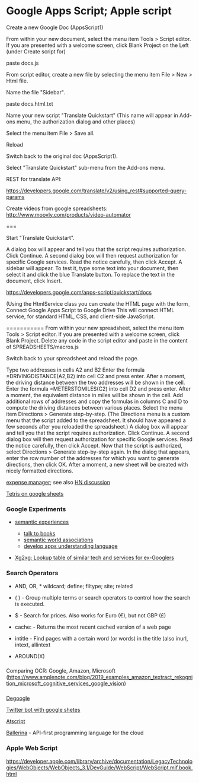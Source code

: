 Google Apps Script; Apple script
=======

Create a new Google Doc (AppsScript1)

From within your new document, select the menu item Tools > Script editor. 
If you are presented with a welcome screen, click Blank Project on the Left 
(under Create script for)

paste docs.js

From script editor, create a new file by selecting the menu item File > New > Html file. 

Name the file "Sidebar".

paste docs.html.txt

Name your new script "Translate Quickstart"
(This name will appear in Add-ons menu, the authorization dialog and other places)

Select the menu item File > Save all. 

Reload

Switch back to the original doc (AppsScript1).

Select "Translate Quickstart" sub-menu from the Add-ons menu. 

REST for translate API:

https://developers.google.com/translate/v2/using_rest#supported-query-params

Create videos from google spreadsheets:
http://www.moovly.com/products/video-automator

===

Start "Translate Quickstart".

A dialog box will appear and tell you that the script requires authorization. 
Click Continue. A second dialog box will then request authorization for specific Google services. Read the notice carefully, then click Accept.
A sidebar will appear. To test it, type some text into your document, 
then select it and click the blue Translate button. To replace the text in the document, click Insert.


https://developers.google.com/apps-script/quickstart/docs



(Using the HtmlService class you can create the HTML page with the form_
Connect Google Apps Script to Google Drive
This will connect HTML service, for standard HTML, CSS, and client-side JavaScript.

===========
From within your new spreadsheet, select the menu item Tools > Script editor. If you are presented with a welcome screen, click Blank Project.
Delete any code in the script editor and paste in the content of SPREADSHEETS/macros.js

Switch back to your spreadsheet and reload the page.

Type two addresses in cells A2 and B2
Enter the formula =DRIVINGDISTANCE(A2,B2) into cell C2 and press enter. After a moment, the driving distance between the two addresses will be shown in the cell.
Enter the formula =METERSTOMILES(C2) into cell D2 and press enter. After a moment, the equivalent distance in miles will be shown in the cell.
Add additional rows of addresses and copy the formulas in columns C and D to compute the driving distances between various places.
Select the menu item Directions > Generate step-by-step. (The Directions menu is a custom menu that the script added to the spreadsheet. It should have appeared a few seconds after you reloaded the spreadsheet.)
A dialog box will appear and tell you that the script requires authorization. Click Continue. A second dialog box will then request authorization for specific Google services. Read the notice carefully, then click Accept.
Now that the script is authorized, select Directions > Generate step-by-step again. In the dialog that appears, enter the row number of the addresses for which you want to generate directions, then click OK. After a moment, a new sheet will be created with nicely formatted directions.

[expense manager](https://github.com/mitul45/expense-manager); see also [HN discussion](https://news.ycombinator.com/item?id=14279653)

[Tetris on google sheets](https://plumsempy.com/2018/09/17/tetris-on-google-sheets/)

### Google Experiments

* [semantic experiences](https://research.google.com/semanticexperiences/)
   * [talk to books](https://books.google.com/talktobooks/)
   * [semantic world associations](https://research.google.com/semantris/)
   * [develop apps understanding language](https://research.google.com/semanticexperiences/for-developers.html)
   
* [	Xg2xg: Lookup table of similar tech and services for ex-Googlers](https://github.com/jhuangtw-dev/xg2xg)   
   
 ### Search Operators
 
+ AND, OR, * wildcard; define; filtype; site; related

+ ( ) -  Group multiple terms or search operators to control how the search is executed.

+ $ - Search for prices. Also works for Euro (€), but not GBP (£) 

+ cache: - Returns the most recent cached version of a web page

+ intitle - Find pages with a certain word (or words) in the title (also inurl, intext, allintext

+ AROUND(X)

###


Comparing OCR: Google, Amazon, Microsoft
(https://www.amplenote.com/blog/2019_examples_amazon_textract_rekognition_microsoft_cognitive_services_google_vision)

###
[Degoogle](https://github.com/tycrek/degoogle)

[Twitter bot with google shetes](https://medium.com/javascript-in-plain-english/build-your-own-twitter-bot-with-google-sheets-d9a8ef955fa1)

[Atscript](https://docs.google.com/document/d/11YUzC-1d0V1-Q3V0fQ7KSit97HnZoKVygDxpWzEYW0U/edit)

[Ballerina](https://ballerina.io/) - API-first programming language for the cloud

### Apple Web Script
https://developer.apple.com/library/archive/documentation/LegacyTechnologies/WebObjects/WebObjects_3.1/DevGuide/WebScript/WebScript.mif.book.html
